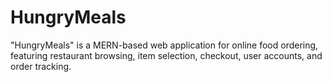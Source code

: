 # HungryMeals
"HungryMeals" is a MERN-based web application for online food ordering, featuring restaurant browsing, item selection, checkout, user accounts, and order tracking.
